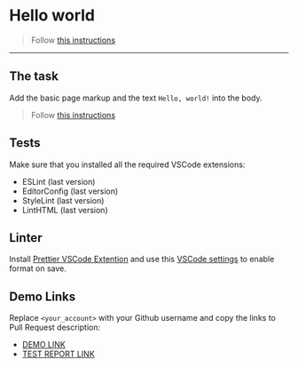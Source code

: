# Hello world


> Follow [this instructions](https://mate-academy.github.io/layout_task-guideline/#how-to-solve-the-layout-tasks-on-github)
___

## The task


Add the basic page markup and the text `Hello, world!` into the body.

> Follow [this instructions](https://mate-academy.github.io/layout_task-guideline/#how-to-solve-the-layout-tasks-on-github)

## Tests

Make sure that you installed all the required VSCode extensions:

- ESLint (last version)
- EditorConfig (last version)
- StyleLint (last version)
- LintHTML (last version)

## Linter

Install [Prettier VSCode Extention](https://marketplace.visualstudio.com/items?itemName=esbenp.prettier-vscode)
and use this [VSCode settings](https://mate-academy.github.io/fe-program/tools/vscode/settings.json) to enable format on save.

## Demo Links

Replace `<your_account>` with your Github username and copy the links to Pull Request description:
- [DEMO LINK](https://michelletani.github.io/layout_hello-world/)
- [TEST REPORT LINK](https://michelletani.github.io/layout_hello-world/report/html_report/)
